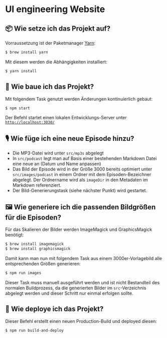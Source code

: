 # UI engineering Website

## 📦 Wie setze ich das Projekt auf?

Vorraussetzung ist der Paketmanager [Yarn](https://yarnpkg.com/en/docs/install):

```bash
$ brew install yarn
```

Mit diesem werden die Abhängigkeiten installiert:

```bash
$ yarn install
```

## 👷 Wie baue ich das Projekt?

Mit folgendem Task genutzt werden Änderungen kontinuierlich gebaut:

```bash
$ npm start
```

Der Befehl startet einen lokalen Entwicklungs-Server unter [`http://localhost:3030/`](http://localhost:3030/)

## 🎙 Wie füge ich eine neue Episode hinzu?

- Die MP3-Datei wird unter `src/mp3s` abgelegt
- In `src/podcast` legt man auf Basis einer bestehenden Markdown Datei eine neue an (Datum und Name anpassen)
- Das Bild der Episode wird in der Größe 3000 bereits optimiert unter `src/images/podcast` in einem Ordner mit dem Episoden-Bezeichner abgelegt. Der Ordnername wird als `imageDir` in den Metadaten im Markdown referenziert.
- Der Bild-Generierungstask (siehe nächster Punkt) wird gestartet.

## 🖼 Wie generiere ich die passenden Bildgrößen für die Episoden?

Für das Skalieren der Bilder werden ImageMagick und GraphicsMagick benötigt:

```bash
$ brew install imagemagick
$ brew install graphicsmagick
```

Damit kann man nun mit folgendem Task aus einem 3000er-Vorlagebild alle entsprechenden Größen generieren:

```bash
$ npm run images
```

Dieser Task muss manuell ausgeführt werden und ist nicht Bestandteil des normalen Buildprozess, da die generierten Bilder im `src`-Verzeichnis abgelegt werden und dieser Schritt nur einmal erfolgen sollte.



## 🚀 Wie deploye ich das Projekt?

Dieser Befehl erstellt einen neuen Production-Build und deployed diesen:

```bash
$ npm run build-and-deploy
```
